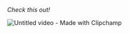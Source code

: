 *Check this out!*


![Untitled video - Made with Clipchamp](https://github.com/user-attachments/assets/4ffdea77-cbad-4fee-a4b6-a8d8e7fa877f)
